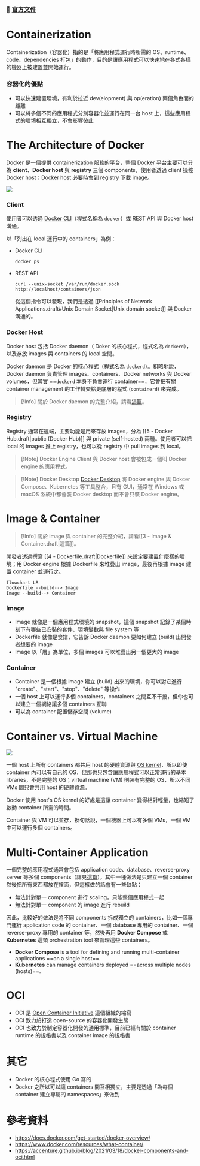 ### 📄 [官方文件](https://docs.docker.com/guides/)

# Containerization

Containerization（容器化）指的是「將應用程式運行時所需的 OS、runtime、code、dependencies 打包」的動作，目的是讓應用程式可以快速地在各式各樣的機器上被建置並開始運行。

### 容器化的優點

- 可以快速建置環境，有利於拉近 dev(elopment) 與 op(eration) 兩個角色間的距離
- 可以將多個不同的應用程式分別容器化並運行在同一台 host 上，這些應用程式的環境相互獨立，不會影響彼此

# The Architecture of Docker

Docker 是一個提供 containerization 服務的平台，整個 Docker 平台主要可以分為 **client**、**Docker host** 與 **registry** 三個 components，使用者透過 client 操控 Docker host；Docker host 必要時會到 registry 下載 image。

![](<https://raw.githubusercontent.com/Jamison-Chen/KM-software/master/img/docker-architecture.png>)

### Client

使用者可以透過 [Docker CLI](</Tools/Docker/2 - Docker CLI.md>)（程式名稱為 `docker`）或 REST API 與 Docker host 溝通。

以「列出在 local 運行中的 containers」為例：

- Docker CLI

    ```bash
    docker ps
    ```

- REST API

    ```plaintext
    curl --unix-socket /var/run/docker.sock http://localhost/containers/json
    ```

    從這個指令可以發現，我們是透過 [[Principles of Network Applications.draft#Unix Domain Socket|Unix domain socket]] 與 Docker 溝通的。

### Docker Host

Docker host 包括 Docker daemon（ Doker 的核心程式，程式名為 `dockerd`），以及存放 images 與 containers 的 local 空間。

Docker daemon 是 Docker 的核心程式（程式名為 `dockerd`）。粗略地說，Docker daemon 負責管理 images、containers、Docker networks 與 Docker volumes，但其實 ==`dockerd` 本身不負責運行 container==，它會把有關 container management 的工作轉交給更底層的程式 (`containerd`) 來完成。

>[!Info]
>關於 Docker daemon 的完整介紹，請看[這篇](</Tools/Docker/6 - Docker Daemon.draft.md>)。

### Registry

Registry 通常在遠端，主要功能是用來存放 images，分為 [[5 - Docker Hub.draft|public (Docker Hub)]] 與 private (self-hosted) 兩種。使用者可以把 local 的 images 推上 registry，也可以從 registry 中 pull images 到 local。

>[!Note] Docker Engine
>Client 與 Docker host 會被包成一個叫 Docker engine 的應用程式。

>[!Note] Docker Desktop
>[Docker Desktop](https://www.docker.com/products/docker-desktop/) 將 Docker engine 與 Dokcer Compose、Kubernetes 等工具整合，且有 GUI，通常在 Windows 或 macOS 系統中都會裝 Docker desktop 而不會只裝 Docker engine。

# Image & Container

>[!Info]
>關於 image 與 container 的完整介紹，請看[[3 - Image & Container.draft|這篇]]。

開發者透過撰寫 [[4 - Dockerfile.draft|Dockerfile]] 來設定要建置什麼樣的環境；用 Docker engine 根據 Dockerfile 來堆疊出 image，最後再根據 image 建置 container 並運行之。

```mermaid
flowchart LR
Dockerfile --build--> Image
Image --build--> Container
```

### Image

- Image 就像是一個應用程式環境的 snapshot，這個 snapshot 記錄了某個時刻下有哪些已安裝的套件、環境變數與 file system 等
- Dockerfile 就像是食譜，它告訴 Docker daemon 要如何建立 (build) 出開發者想要的 image
- Image 以「層」為單位，多個 images 可以堆疊出另一個更大的 image

### Container

- Container 是一個根據 image 建立 (build) 出來的環境，你可以對它進行 "create"、"start"、"stop"、"delete" 等操作
- 一個 host 上可以運行多個 containers，containers 之間互不干擾，但你也可以建立一個網絡讓多個 containers 互聯
- 可以為 container 配置儲存空間 (volume)

# Container vs. Virtual Machine

![](<https://raw.githubusercontent.com/Jamison-Chen/KM-software/master/img/container-vs-virtual-machine.png>)

一個 host 上所有 containers 都共用 host 的硬體資源與 [OS kernel](</Operating System/Kernel.draft.md>)，所以即使 container 內可以有自己的 OS，但那也只包含讓應用程式可以正常運行的基本 libraries，不是完整的 OS；virtual machine (VM) 則裝有完整的 OS，所以不同 VMs 間只會共用 host 的硬體資源。

Docker 使用 host's OS kernel 的好處是這讓 container 變得相對輕量，也縮短了啟動 container 所需的時間。

Container 與 VM 可以並存，換句話說，一個機器上可以有多個 VMs，一個 VM 中可以運行多個 containers。

# Multi-Container Application

一個完整的應用程式通常會包括 application code、database、reverse-proxy server 等多個 components（詳見[這篇](</System Design/Backend Web Architecture.md>)），其中一種做法是只建立一個 container 然後把所有東西都放在裡面，但這樣做的話會有一些缺點：

- 無法針對單一 component 進行 scaling，只能整個應用程式一起
- 無法針對單一 component 的 image 進行 rebuild

因此，比較好的做法是將不同 components 拆成獨立的 containers，比如一個專門運行 application code 的 container、一個 database 專用的 container、一個 reverse-proxy 專用的 container 等，然後再用 **Docker Compose** 或 **Kubernetes** 這類 orchestration tool 來管理這些 containers。

- **Docker Compose** is a tool for defining and running multi-container applications ==on a single host==.
- **Kubernetes** can manage containers deployed ==across multiple nodes (hosts)==.

# OCI

- OCI 是 [Open Container Initiative](https://opencontainers.org/) 這個組織的縮寫
- OCI 致力於打造 open-source 的容器化開發生態
- OCI 也致力於制定容器化開發的通用標準，目前已經有關於 container runtime 的規格書以及 container image 的規格書

# 其它

- Docker 的核心程式使用 Go 寫的
- Docker 之所以可以讓 containers 間互相獨立，主要是透過「為每個 container 建立專屬的 namespaces」來做到

# 參考資料

- <https://docs.docker.com/get-started/docker-overview/>
- <https://www.docker.com/resources/what-container/>
- <https://accenture.github.io/blog/2021/03/18/docker-components-and-oci.html>
